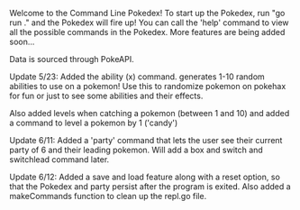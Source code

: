 Welcome to the Command Line Pokedex! To start up the Pokedex, run "go run ." and the Pokedex will fire up!
You can call the 'help' command to view all the possible commands in the Pokedex. 
More features are being added soon...

Data is sourced through PokeAPI.

Update 5/23: Added the ability (x) command. generates 1-10 random abilities to use on a pokemon! Use this to randomize pokemon on pokehax for fun or just to see some abilities and their effects.

Also added levels when catching a pokemon (between 1 and 10) and added a command to level a pokemon by 1 ('candy')

Update 6/11: Added a 'party' command that lets the user see their current party of 6 and their leading pokemon. Will add a box and switch and switchlead command later.

Update 6/12: Added a save and load feature along with a reset option, so that the Pokedex and party persist after the program is exited. Also added a makeCommands function to clean up the repl.go file.